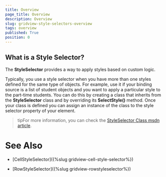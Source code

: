 ```yaml
---
title: Overview
page_title: Overview
description: Overview
slug: gridview-style-selectors-overview
tags: overview
published: True
position: 0
---
```


## What is a Style Selector?

The __StyleSelector__ provides a way to apply styles based on custom logic.
		
Typically, you use a style selector when you have more than one styles defined for the same type of objects. For example, use it if your binding source is a list of student objects and you want to apply a particular style to the part-time students. You can do this by creating a class that inherits from the __StyleSelector__ class and by overriding its __SelectStyle()__ method. Once your class is defined you can assign an instance of the class to the style selector property of your element.

>tipFor more information, you can check the [StyleSelector Class msdn article](http://msdn.microsoft.com/en-us/library/system.windows.controls.styleselector.aspx).

# See Also

 * [CellStyleSelector]({%slug gridview-cell-style-selector%})

 * [RowStyleSelector]({%slug gridview-rowstyleselector%})
